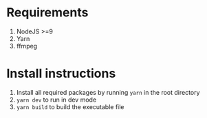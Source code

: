 # Requirements
1. NodeJS >=9
2. Yarn
3. ffmpeg

# Install instructions
1. Install all required packages by running `yarn` in the root directory
2. `yarn dev` to run in dev mode
3. `yarn build` to build the executable file

